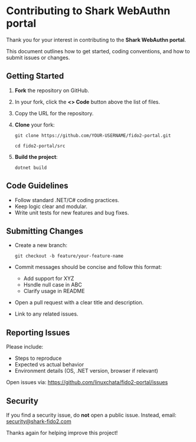 # Contributing to Shark WebAuthn portal
Thank you for your interest in contributing to the **Shark WebAuthn portal**.

This document outlines how to get started, coding conventions, and how to submit issues or changes.

## Getting Started
1. **Fork** the repository on GitHub.
2. In your fork, click the **<> Code** button above the list of files.
3. Copy the URL for the repository.
4. **Clone** your fork:

   `git clone https://github.com/YOUR-USERNAME/fido2-portal.git`

   `cd fido2-portal/src`

5. **Build the project**:

   `dotnet build`

## Code Guidelines
- Follow standard .NET/C# coding practices.
- Keep logic clear and modular.
- Write unit tests for new features and bug fixes.

## Submitting Changes
- Create a new branch:

   `git checkout -b feature/your-feature-name`

- Commit messages should be concise and follow this format:
  - Add support for XYZ
  - Hsndle null case in ABC
  - Clarify usage in README
- Open a pull request with a clear title and description.
- Link to any related issues.

## Reporting Issues
Please include:
- Steps to reproduce
- Expected vs actual behavior
- Environment details (OS, .NET version, browser if relevant)

Open issues via: https://github.com/linuxchata/fido2-portal/issues

## Security
If you find a security issue, do **not** open a public issue. Instead, email: security@shark-fido2.com

Thanks again for helping improve this project!
